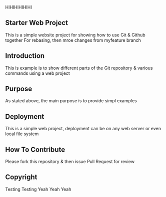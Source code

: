 HIHIHIHIHIHI
## Starter Web Project
This is a simple website project for showing how to use Git & Github together
For rebasing, then mroe changes from myfeature branch
## Introduction
This is example is to show different parts of the Git repository & various commands using a web project
## Purpose
As stated above, the main purpose is to provide simpl examples
## Deployment
This is a simple web project, deployment can be on any web server or even local file system
## How To Contribute
Please fork this repository & then issue Pull Request for review
## Copyright

Testing Testing 
Yeah Yeah Yeah
